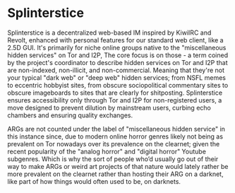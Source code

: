 # Splinterstice

Splinterstice is a decentralized web-based IM inspired by KiwiIRC and Revolt, enhanced with personal features for our standard web client, like a 2.5D GUI. It's primarily for niche online groups native to the "miscellaneous hidden services" on Tor and I2P, The core focus is on those - a term coined by the project's coordinator to describe hidden services on Tor and I2P that are non-indexed, non-illicit, and non-commercial. Meaning that they're not your typical "dark web" or "deep web" hidden services; from NSFL memes to eccentric hobbyist sites, from obscure sociopolitical commentary sites to obscure imageboards to sites that are clearly for shitposting. Splinterstice ensures accessibility only through Tor and I2P for non-registered users, a move designed to prevent dilution by mainstream users, curbing echo chambers and ensuring quality exchanges.

ARGs are not counted under the label of "miscellaneous hidden service" in this instance since, due to modern online horror genres likely not being as prevalent on Tor nowadays over its prevalence on the clearnet; given the recent popularity of the "analog horror" and "digital horror" Youtube subgenres. Which is why the sort of people who’d usually go out of their way to make ARGs or weird art projects of that nature would lately rather be more prevalent on the clearnet rather than hosting their ARG on a darknet, like part of how things would often used to be, on darknets.
